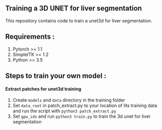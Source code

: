 ## Training a 3D UNET for liver segmentation

This repository contains code to train a unet3d for liver segmentation. 

## Requirements : 
1. Pytorch >= 1.1
2. SimpleITK >= 1.2
3. Python >= 3.5


## Steps to train your own model : 
#### Extract patches for unet3d training 
1. Create `models` and `data` directory in the training folder 
2. Set `data_root` in patch_extract.py to your location of lits training data and run the script with `python3 patch_extract.py`
3. Set `gpu_ids` and run `python3 train.py` to train the 3d unet for liver segmentation
